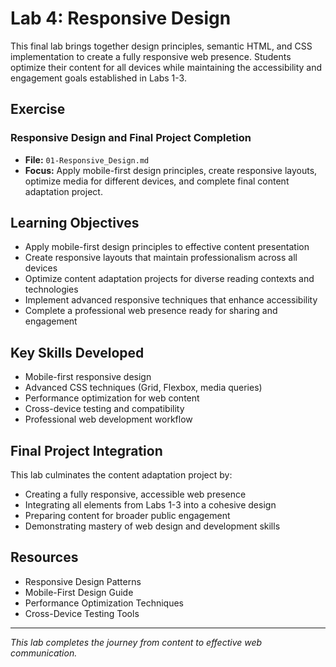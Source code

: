 # Lab 4: Responsive Design

This final lab brings together design principles, semantic HTML, and CSS implementation to create a fully responsive web presence. Students optimize their content for all devices while maintaining the accessibility and engagement goals established in Labs 1-3.

## Exercise

### Responsive Design and Final Project Completion
- **File:** `01-Responsive_Design.md`
- **Focus:** Apply mobile-first design principles, create responsive layouts, optimize media for different devices, and complete final content adaptation project.

## Learning Objectives
- Apply mobile-first design principles to effective content presentation
- Create responsive layouts that maintain professionalism across all devices
- Optimize content adaptation projects for diverse reading contexts and technologies
- Implement advanced responsive techniques that enhance accessibility
- Complete a professional web presence ready for sharing and engagement

## Key Skills Developed
- Mobile-first responsive design
- Advanced CSS techniques (Grid, Flexbox, media queries)
- Performance optimization for web content
- Cross-device testing and compatibility
- Professional web development workflow

## Final Project Integration
This lab culminates the content adaptation project by:
- Creating a fully responsive, accessible web presence
- Integrating all elements from Labs 1-3 into a cohesive design
- Preparing content for broader public engagement
- Demonstrating mastery of web design and development skills

## Resources
- Responsive Design Patterns
- Mobile-First Design Guide
- Performance Optimization Techniques
- Cross-Device Testing Tools

---

*This lab completes the journey from content to effective web communication.*
